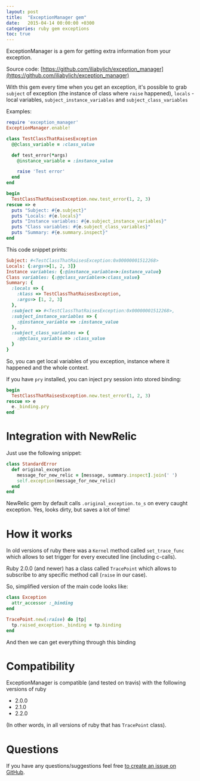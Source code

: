```yaml
---
layout: post
title:  "ExceptionManager gem"
date:   2015-04-14 00:00:00 +0300
categories: ruby gem exceptions
toc: true
---
```

ExceptionManager is a gem for getting extra information from your exception.

Source code: [https://github.com/iliabylich/exception_manager](https://github.com/iliabylich/exception_manager)

With this gem every time when you get an exception, it's possible to grab `subject` of exception (the instance of class where `raise` happened), `locals` - local variables, `subject_instance_variables` and `subject_class_variables`

Examples:

```ruby
require 'exception_manager'
ExceptionManager.enable!

class TestClassThatRaisesException
  @@class_variable = :class_value

  def test_error(*args)
    @instance_variable = :instance_value

    raise 'Test error'
  end
end

begin
  TestClassThatRaisesException.new.test_error(1, 2, 3)
rescue => e
  puts "Subject: #{e.subject}"
  puts "Locals: #{e.locals}"
  puts "Instance variables: #{e.subject_instance_variables}"
  puts "Class variables: #{e.subject_class_variables}"
  puts "Summary: #{e.summary.inspect}"
end
```

This code snippet prints:

```ruby
Subject: #<TestClassThatRaisesException:0x00000001512268>
Locals: {:args=>[1, 2, 3]}
Instance variables: {:@instance_variable=>:instance_value}
Class variables: {:@@class_variable=>:class_value}
Summary: {
  :locals => {
    :klass => TestClassThatRaisesException,
    :args=> [1, 2, 3]
  },
  :subject => #<TestClassThatRaisesException:0x00000001512268>,
  :subject_instance_variables => {
    :@instance_variable => :instance_value
  },
  :subject_class_variables => {
    :@@class_variable => :class_value
  }
}
```

So, you can get local variables of you exception, instance where it happened and the whole context.

If you have `pry` installed, you can inject pry session into stored binding:

```ruby
begin
  TestClassThatRaisesException.new.test_error(1, 2, 3)
rescue => e
  e._binding.pry
end
```

# Integration with NewRelic

Just use the following snippet:

```ruby
class StandardError
  def original_exception
    message_for_new_relic = [message, summary.inspect].join(' ')
    self.exception(message_for_new_relic)
  end
end
```

NewRelic gem by default calls `.original_exception.to_s` on every caught exception. Yes, looks dirty, but saves a lot of time!

# How it works

In old versions of ruby there was a `Kernel` method called `set_trace_func` which allows to set trigger for every executed line (including c-calls).

Ruby 2.0.0 (and newer) has a class called `TracePoint` which allows to subscribe to any specific method call (`raise` in our case).

So, simplified version of the main code looks like:

```ruby
class Exception
  attr_accessor :_binding
end

TracePoint.new(:raise) do |tp|
  tp.raised_exception._binding = tp.binding
end
```

And then we can get everything through this binding

# Compatibility

ExceptionManager is compatible (and tested on travis) with the following versions of ruby

+ 2.0.0
+ 2.1.0
+ 2.2.0

(In other words, in all versions of ruby that has `TracePoint` class).

# Questions

If you have any questions/suggestions feel free [to create an issue on GitHub](https://github.com/iliabylich/exception_manager/issues).
